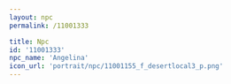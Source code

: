 ```yaml
---
layout: npc
permalink: /11001333

title: Npc
id: '11001333'
npc_name: 'Angelina'
icon_url: 'portrait/npc/11001155_f_desertlocal3_p.png'
---
```

